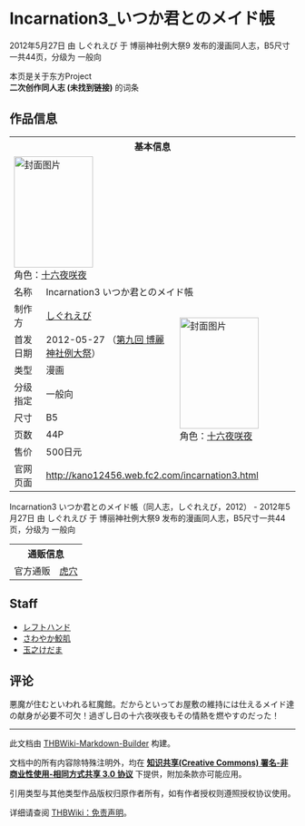 # Incarnation3_いつか君とのメイド帳

<!-- source html: G:\repos\THBWiki-Markdown-Builder\THBWikiMarkdown\Temp\main\4\42\ns0%3AIncarnation3_%E3%81%84%E3%81%A4%E3%81%8B%E5%90%9B%E3%81%A8%E3%81%AE%E3%83%A1%E3%82%A4%E3%83%89%E5%B8%B3.html -->

2012年5月27日 由 しぐれえび 于 博丽神社例大祭9 发布的漫画同人志，B5尺寸一共44页，分级为 一般向

本页是关于东方Project  
 **二次创作同人志 (未找到链接)** 的词条

## 作品信息

<table><tbody><tr><th colspan="3">基本信息</th></tr><tr><td class="cover-artwork-mobile" colspan="2"><a href="./文件-Incarnation3_いつか君とのメイド帳封面.jpg.md" class="image" title="封面图片"><img alt="封面图片" src="https://upload.thwiki.cc/thumb/c/cd/Incarnation3_%E3%81%84%E3%81%A4%E3%81%8B%E5%90%9B%E3%81%A8%E3%81%AE%E3%83%A1%E3%82%A4%E3%83%89%E5%B8%B3%E5%B0%81%E9%9D%A2.jpg/139px-Incarnation3_%E3%81%84%E3%81%A4%E3%81%8B%E5%90%9B%E3%81%A8%E3%81%AE%E3%83%A1%E3%82%A4%E3%83%89%E5%B8%B3%E5%B0%81%E9%9D%A2.jpg" decoding="async" loading="lazy" width="139" height="196" srcset="https://upload.thwiki.cc/thumb/c/cd/Incarnation3_%E3%81%84%E3%81%A4%E3%81%8B%E5%90%9B%E3%81%A8%E3%81%AE%E3%83%A1%E3%82%A4%E3%83%89%E5%B8%B3%E5%B0%81%E9%9D%A2.jpg/208px-Incarnation3_%E3%81%84%E3%81%A4%E3%81%8B%E5%90%9B%E3%81%A8%E3%81%AE%E3%83%A1%E3%82%A4%E3%83%89%E5%B8%B3%E5%B0%81%E9%9D%A2.jpg 1.5x, https://upload.thwiki.cc/thumb/c/cd/Incarnation3_%E3%81%84%E3%81%A4%E3%81%8B%E5%90%9B%E3%81%A8%E3%81%AE%E3%83%A1%E3%82%A4%E3%83%89%E5%B8%B3%E5%B0%81%E9%9D%A2.jpg/278px-Incarnation3_%E3%81%84%E3%81%A4%E3%81%8B%E5%90%9B%E3%81%A8%E3%81%AE%E3%83%A1%E3%82%A4%E3%83%89%E5%B8%B3%E5%B0%81%E9%9D%A2.jpg 2x" data-file-width="628" data-file-height="885"></a><div class="cover-char">角色：<a href="/%E5%8D%81%E5%85%AD%E5%A4%9C%E5%92%B2%E5%A4%9C" title="十六夜咲夜">十六夜咲夜</a></div></td>
</tr><tr><td class="label">名称</td><td colspan="2"> Incarnation3 いつか君とのメイド帳 </td></tr><tr><td class="label">制作方</td><td><a href="./しぐれえび.md" title="しぐれえび">しぐれえび</a></td><td class="cover-artwork" rowspan="7" style="min-width:196px;"><a href="./文件-Incarnation3_いつか君とのメイド帳封面.jpg.md" class="image" title="封面图片"><img alt="封面图片" src="https://upload.thwiki.cc/thumb/c/cd/Incarnation3_%E3%81%84%E3%81%A4%E3%81%8B%E5%90%9B%E3%81%A8%E3%81%AE%E3%83%A1%E3%82%A4%E3%83%89%E5%B8%B3%E5%B0%81%E9%9D%A2.jpg/139px-Incarnation3_%E3%81%84%E3%81%A4%E3%81%8B%E5%90%9B%E3%81%A8%E3%81%AE%E3%83%A1%E3%82%A4%E3%83%89%E5%B8%B3%E5%B0%81%E9%9D%A2.jpg" decoding="async" loading="lazy" width="139" height="196" srcset="https://upload.thwiki.cc/thumb/c/cd/Incarnation3_%E3%81%84%E3%81%A4%E3%81%8B%E5%90%9B%E3%81%A8%E3%81%AE%E3%83%A1%E3%82%A4%E3%83%89%E5%B8%B3%E5%B0%81%E9%9D%A2.jpg/208px-Incarnation3_%E3%81%84%E3%81%A4%E3%81%8B%E5%90%9B%E3%81%A8%E3%81%AE%E3%83%A1%E3%82%A4%E3%83%89%E5%B8%B3%E5%B0%81%E9%9D%A2.jpg 1.5x, https://upload.thwiki.cc/thumb/c/cd/Incarnation3_%E3%81%84%E3%81%A4%E3%81%8B%E5%90%9B%E3%81%A8%E3%81%AE%E3%83%A1%E3%82%A4%E3%83%89%E5%B8%B3%E5%B0%81%E9%9D%A2.jpg/278px-Incarnation3_%E3%81%84%E3%81%A4%E3%81%8B%E5%90%9B%E3%81%A8%E3%81%AE%E3%83%A1%E3%82%A4%E3%83%89%E5%B8%B3%E5%B0%81%E9%9D%A2.jpg 2x" data-file-width="628" data-file-height="885"></a><div class="cover-char">角色：<a href="/%E5%8D%81%E5%85%AD%E5%A4%9C%E5%92%B2%E5%A4%9C" title="十六夜咲夜">十六夜咲夜</a></div></td>
</tr><tr><td class="label">首发日期</td><td>2012-05-27&#160;（<a href="/展会作品列表?e=%E5%8D%9A%E4%B8%BD%E7%A5%9E%E7%A4%BE%E4%BE%8B%E5%A4%A7%E7%A5%AD%239">第九回 博麗神社例大祭</a>）</td></tr><tr><td class="label">类型</td><td>漫画</td></tr><tr><td class="label">分级指定</td><td>一般向</td></tr><tr><td class="label">尺寸</td><td>B5</td></tr><tr><td class="label">页数</td><td>44P</td></tr><tr><td class="label">售价</td><td>500日元</td></tr>
<tr><td class="label">官网页面</td><td colspan="2"><a rel="nofollow" class="external free" href="http://kano12456.web.fc2.com/incarnation3.html">http://kano12456.web.fc2.com/incarnation3.html</a></td></tr></tbody></table>

Incarnation3 いつか君とのメイド帳（同人志，しぐれえび，2012） - 2012年5月27日 由 しぐれえび 于 博丽神社例大祭9 发布的漫画同人志，B5尺寸一共44页，分级为 一般向

<table><tbody><tr><th colspan="3">通贩信息</th></tr><tr><td class="label">官方通贩</td><td colspan="2"><a rel="nofollow" class="external text" href="https://ec.toranoana.jp/tora_r/ec/item/040030047462">虎穴</a></td></tr></tbody></table>



## Staff
- [レフトハンド](./レフトハンド.md)
- [さわやか鮫肌](./さわやか鮫肌.md)
- [玉之けだま](./玉之けだま.md)


## 评论
  
悪魔が住むといわれる紅魔館。だからといってお屋敷の維持には仕えるメイド達の献身が必要不可欠！過ぎし日の十六夜咲夜もその情熱を燃やすのだった！
  
  
  

  





---

此文档由 [THBWiki-Markdown-Builder](https://github.com/Delsin-Yu/THBWiki-Markdown-Builder) 构建。

文档中的所有内容除特殊注明外，均在 [**知识共享(Creative Commons) 署名-非商业性使用-相同方式共享 3.0 协议**](https://creativecommons.org/licenses/by-sa/3.0/deed.zh-hans) 下提供，附加条款亦可能应用。

引用类型与其他类型作品版权归原作者所有，如有作者授权则遵照授权协议使用。

详细请查阅 [THBWiki：免责声明](https://thbwiki.cc/THBWiki:%E5%85%8D%E8%B4%A3%E5%A3%B0%E6%98%8E)。

